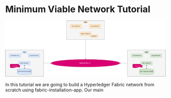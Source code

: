 # Minimum Viable Network Tutorial
![topology](images/mvn-topology_50.png)

In this tutorial we are going to build a Hyperledger Fabric network from scratch using fabric-installation-app.
Our main 